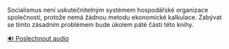 
Socialismus není uskutečnitelným systémem hospodářské organizace společnosti, protože nemá žádnou metodu ekonomické kalkulace. Zabývat se tímto zásadním problémem bude úkolem páté části této knihy.

[🔊 Poslechnout audio](/data/7-paragraphs/audio/chapter_137/para_002-Socialismus-nen-uskutenitelnm-systmem-hospod.mp3)
